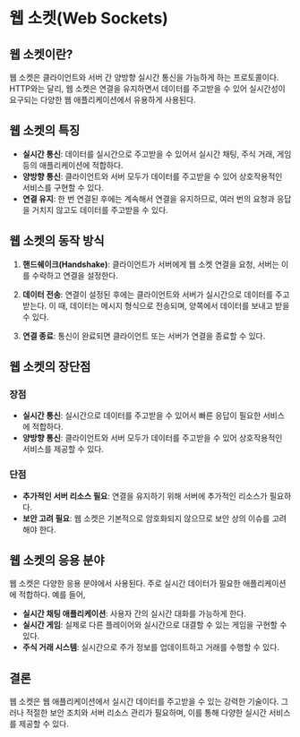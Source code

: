# 웹 소켓(Web Sockets)

## 웹 소켓이란?

웹 소켓은 클라이언트와 서버 간 양방향 실시간 통신을 가능하게 하는 프로토콜이다. HTTP와는 달리, 웹 소켓은 연결을 유지하면서 데이터를 주고받을 수 있어 실시간성이 요구되는 다양한 웹 애플리케이션에서 유용하게 사용된다.

## 웹 소켓의 특징

- **실시간 통신**: 데이터를 실시간으로 주고받을 수 있어서 실시간 채팅, 주식 거래, 게임 등의 애플리케이션에 적합하다.
- **양방향 통신**: 클라이언트와 서버 모두가 데이터를 주고받을 수 있어 상호작용적인 서비스를 구현할 수 있다.
- **연결 유지**: 한 번 연결된 후에는 계속해서 연결을 유지하므로, 여러 번의 요청과 응답을 거치지 않고도 데이터를 주고받을 수 있다.

## 웹 소켓의 동작 방식

1. **핸드쉐이크(Handshake)**: 클라이언트가 서버에게 웹 소켓 연결을 요청, 서버는 이를 수락하고 연결을 설정한다.

2. **데이터 전송**: 연결이 설정된 후에는 클라이언트와 서버가 실시간으로 데이터를 주고받는다. 이 때, 데이터는 메시지 형식으로 전송되며, 양쪽에서 데이터를 보내고 받을 수 있다.

3. **연결 종료**: 통신이 완료되면 클라이언트 또는 서버가 연결을 종료할 수 있다.

## 웹 소켓의 장단점

### 장점
- **실시간 통신**: 실시간으로 데이터를 주고받을 수 있어서 빠른 응답이 필요한 서비스에 적합하다.
- **양방향 통신**: 클라이언트와 서버 모두가 데이터를 주고받을 수 있어 상호작용적인 서비스를 제공할 수 있다.

### 단점
- **추가적인 서버 리소스 필요**: 연결을 유지하기 위해 서버에 추가적인 리소스가 필요하다.
- **보안 고려 필요**: 웹 소켓은 기본적으로 암호화되지 않으므로 보안 상의 이슈를 고려해야 한다.

## 웹 소켓의 응용 분야

웹 소켓은 다양한 응용 분야에서 사용된다. 주로 실시간 데이터가 필요한 애플리케이션에 적합하다. 예를 들어,
- **실시간 채팅 애플리케이션**: 사용자 간의 실시간 대화를 가능하게 한다.
- **실시간 게임**: 실제로 다른 플레이어와 실시간으로 대결할 수 있는 게임을 구현할 수 있다.
- **주식 거래 시스템**: 실시간으로 주가 정보를 업데이트하고 거래를 수행할 수 있다.

## 결론

웹 소켓은 웹 애플리케이션에서 실시간 데이터를 주고받을 수 있는 강력한 기술이다. 그러나 적절한 보안 조치와 서버 리소스 관리가 필요하며, 이를 통해 다양한 실시간 서비스를 제공할 수 있다.
